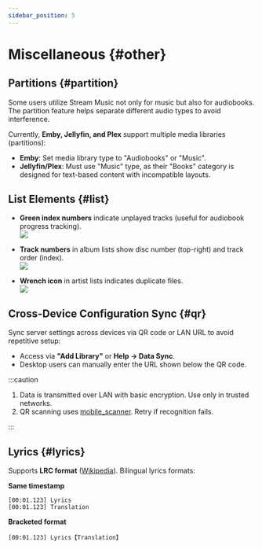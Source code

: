 ```yaml
---
sidebar_position: 5
---
```


# Miscellaneous {#other}

## Partitions {#partition}

Some users utilize Stream Music not only for music but also for audiobooks. The partition feature helps separate different audio types to avoid interference.

Currently, **Emby, Jellyfin, and Plex** support multiple media libraries (partitions):

- **Emby**: Set media library type to "Audiobooks" or "Music".
- **Jellyfin/Plex**: Must use "Music" type, as their "Books" category is designed for text-based content with incompatible layouts.

## List Elements {#list}

- **Green index numbers** indicate unplayed tracks (useful for audiobook progress tracking).  
  ![](https://oss2.aqzscn.cn/resource/blog/img/2024/90011-293fd6ac80a1ce9bc85adf176c807e19.png)

- **Track numbers** in album lists show disc number (top-right) and track order (index).  
  ![](https://oss2.aqzscn.cn/resource/blog/img/2024/90642-5882f5ffcf3b92988a49aaa5dac913c3.png)

- **Wrench icon** in artist lists indicates duplicate files.  
  ![](https://oss2.aqzscn.cn/resource/blog/img/2024/7ec2a-423ad72f94ace289a7d801936d02e3f6.png)

## Cross-Device Configuration Sync {#qr}

Sync server settings across devices via QR code or LAN URL to avoid repetitive setup:

- Access via **"Add Library"** or **Help → Data Sync**.
- Desktop users can manually enter the URL shown below the QR code.

:::caution

1. Data is transmitted over LAN with basic encryption. Use only in trusted networks.
2. QR scanning uses [mobile_scanner](https://github.com/juliansteenbakker/mobile_scanner). Retry if recognition fails.

:::

## Lyrics {#lyrics}

Supports **LRC format** ([Wikipedia](https://en.wikipedia.org/wiki/LRC_(file_format))). Bilingual lyrics formats:

**Same timestamp**  

```
[00:01.123] Lyrics
[00:01.123] Translation
```

**Bracketed format**  

```
[00:01.123] Lyrics【Translation】
```